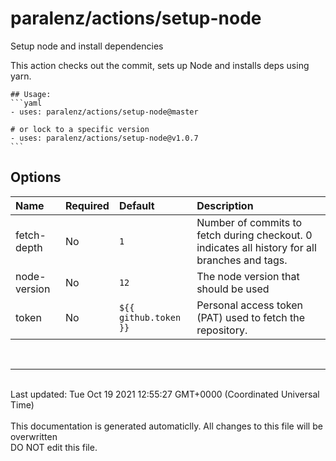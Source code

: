 # paralenz/actions/setup-node
Setup node and install dependencies

This action checks out the commit, sets up Node and installs deps using yarn.
    

    ## Usage:
    ```yaml
    - uses: paralenz/actions/setup-node@master
    
    # or lock to a specific version
    - uses: paralenz/actions/setup-node@v1.0.7
    ```

## Options
| Name | Required | Default | Description |
| :--- | :--- | :--- | :--- |
| fetch-depth | No | `1` | Number of commits to fetch during checkout. 0 indicates all history for all branches and tags. |
| node-version | No | `12` | The node version that should be used |
| token | No | `${{ github.token }}` | Personal access token (PAT) used to fetch the repository. |

<br /><hr /><br />Last updated: Tue Oct 19 2021 12:55:27 GMT+0000 (Coordinated Universal Time)<br /><br /><italic>This documentation is generated automaticlly. All changes to this file will be <bold>overwritten</bold><br /><bold>DO NOT edit this file.</bold></italic>
    